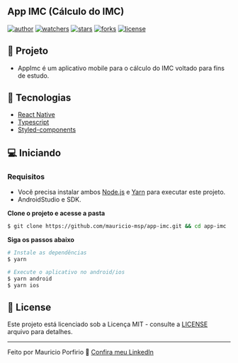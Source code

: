 ## App IMC (Cálculo do IMC)

[![author](https://img.shields.io/badge/author-mauricioporfirio-blue?style=flat-square)](https://github.com/mauricio-msp)
[![watchers](https://img.shields.io/github/watchers/mauricio-msp/app-imc?style=flat-square&color=blue)](https://github.com/mauricio-msp/app-imc/watchers)
[![stars](https://img.shields.io/github/stars/mauricio-msp/app-imc?style=flat-square&color=blue)](https://github.com/mauricio-msp/app-imc/stargazers)
[![forks](https://img.shields.io/github/forks/mauricio-msp/app-imc?style=flat-square&color=blue)](https://github.com/mauricio-msp/app-imc/network/members)
[![license](https://img.shields.io/badge/license-MIT-blue?style=flat-square)](LICENSE)

## 📱 Projeto 
- AppImc é um aplicativo mobile para o cálculo do IMC voltado para fins de estudo.

## 🚀 Tecnologias

- [React Native](https://reactnative.dev/)
- [Typescript](https://www.typescriptlang.org/)
- [Styled-components](https://styled-components.com/)

## 💻 Iniciando

### Requisitos

- Você precisa instalar ambos [Node.js](https://nodejs.org/en/download/) e [Yarn](https://yarnpkg.com/) para executar este projeto.
- AndroidStudio e SDK.

**Clone o projeto e acesse a pasta**

```bash
$ git clone https://github.com/mauricio-msp/app-imc.git && cd app-imc
```

**Siga os passos abaixo**

```bash
# Instale as dependências
$ yarn

# Execute o aplicativo no android/ios
$ yarn android
$ yarn ios
```

## 📝 License

Este projeto está licenciado sob a Licença MIT - consulte a [LICENSE](LICENSE) arquivo para detalhes.

---

Feito por Mauricio Porfirio 👋 [Confira meu LinkedIn](https://www.linkedin.com/in/mauricio-porfirio-673857105/)

